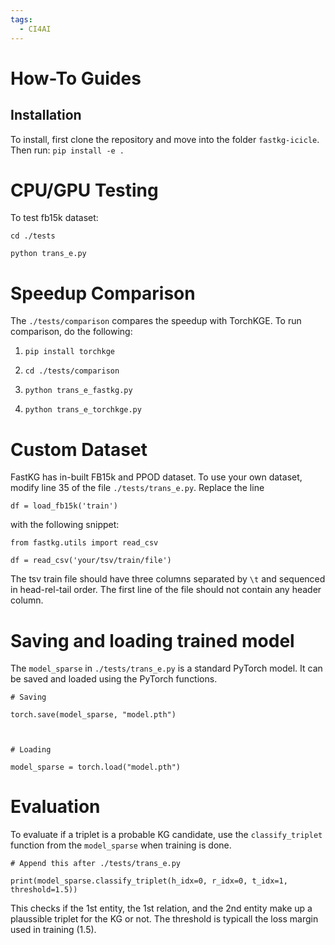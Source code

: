 ```yaml
---
tags:
  - CI4AI
---
```


# How-To Guides

## Installation

    

To install, first clone the repository and move into the folder `fastkg-icicle`. Then run: `pip install -e .`



# CPU/GPU Testing

To test fb15k dataset:



    cd ./tests

    python trans_e.py



# Speedup Comparison

The `./tests/comparison` compares the speedup with TorchKGE. To run comparison, do the following:



1. `pip install torchkge`

2. `cd ./tests/comparison`

3. `python trans_e_fastkg.py`

4. `python trans_e_torchkge.py`



# Custom Dataset

FastKG has in-built FB15k and PPOD dataset. To use your own dataset, modify line 35 of the file `./tests/trans_e.py`. Replace the line

    

    df = load_fb15k('train')



with the following snippet:



    from fastkg.utils import read_csv

    df = read_csv('your/tsv/train/file')



The tsv train file should have three columns separated by `\t` and sequenced in head-rel-tail order. The first line of the file should not contain any header column.



# Saving and loading trained model



The `model_sparse` in `./tests/trans_e.py` is a standard PyTorch model. It can be saved and loaded using the PyTorch functions.



    # Saving

    torch.save(model_sparse, "model.pth")



    # Loading

    model_sparse = torch.load("model.pth")





# Evaluation



To evaluate if a triplet is a probable KG candidate, use the `classify_triplet` function from the `model_sparse` when training is done.



    # Append this after ./tests/trans_e.py

    print(model_sparse.classify_triplet(h_idx=0, r_idx=0, t_idx=1, threshold=1.5))



This checks if the 1st entity, the 1st relation, and the 2nd entity make up a plaussible triplet for the KG or not. The threshold is typicall the loss margin used in training (1.5).

